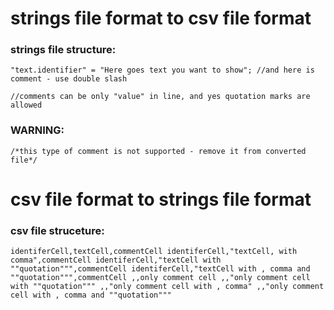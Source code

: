 # **strings file format to csv file format**

### **strings file structure:**

`"text.identifier" = "Here goes text you want to show"; //and here is comment - use double slash `

`//comments can be only "value" in line, and yes quotation marks are allowed`

### WARNING:
`/*this type of comment is not supported - remove it from converted file*/`


# **csv file format to strings file format**

### **csv file struceture:**

`identiferCell,textCell,commentCell
identiferCell,"textCell, with comma",commentCell
identiferCell,"textCell with ""quotation""",commentCell
identiferCell,"textCell with , comma and ""quotation""",commentCell
,,only comment cell
,,"only comment cell with ""quotation"""
,,"only comment cell with , comma"
,,"only comment cell with , comma and ""quotation"""`
